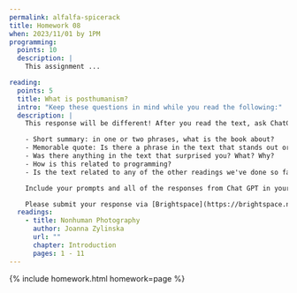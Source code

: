 ```yaml
---
permalink: alfalfa-spicerack
title: Homework 08
when: 2023/11/01 by 1PM
programming:
  points: 10
  description: |
    This assignment ...

reading:
  points: 5
  title: What is posthumanism?
  intro: "Keep these questions in mind while you read the following:"
  description: |
    This response will be different! After you read the text, ask ChatGPT to write a 200-word response using prompts that get it to cover some of the rubric we've been using:

    - Short summary: in one or two phrases, what is the book about?
    - Memorable quote: Is there a phrase in the text that stands out or captures its main idea?
    - Was there anything in the text that surprised you? What? Why?
    - How is this related to programming?
    - Is the text related to any of the other readings we've done so far?

    Include your prompts and all of the responses from Chat GPT in your submission.

    Please submit your response via [Brightspace](https://brightspace.nyu.edu/d2l/home/312200).
  readings:
    - title: Nonhuman Photography
      author: Joanna Zylinska
      url: ""
      chapter: Introduction
      pages: 1 - 11
---
```

{% include homework.html homework=page %}
